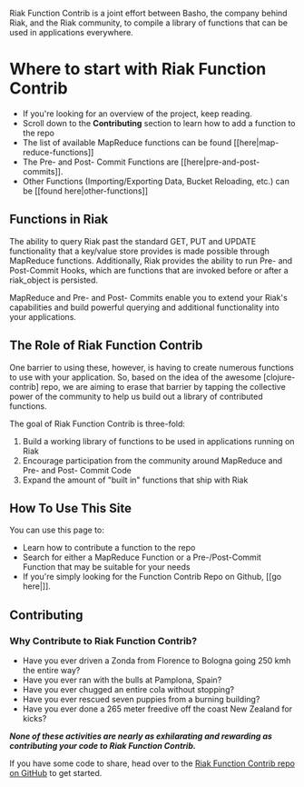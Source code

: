 Riak Function Contrib is a joint effort between Basho, the company behind Riak, and the Riak community, to compile a library of functions that can be used in applications everywhere. 

# Where to start with Riak Function Contrib

* If you're looking for an overview of the project, keep reading. 
* Scroll down to the **Contributing** section to learn how to add a function to the repo
* The list of available MapReduce functions can be found [[here|map-reduce-functions]]
* The Pre- and Post- Commit Functions are [[here|pre-and-post-commits]].
* Other Functions (Importing/Exporting Data, Bucket Reloading, etc.) can be [[found here|other-functions]]

## Functions in Riak

The ability to query Riak past the standard GET, PUT and UPDATE functionality that a key/value store provides is made possible through MapReduce functions. Additionally, Riak provides the ability to run  Pre- and Post-Commit Hooks, which are functions that are invoked before or after a riak_object is persisted. 

MapReduce and Pre- and Post- Commits enable you to extend your Riak's capabilities and build powerful querying and additional functionality into your applications.  

## The Role of Riak Function Contrib

One barrier to using these, however, is having to create numerous functions to use with your application. So, based on the idea of the awesome [clojure-contrib] repo, we are aiming to erase that barrier by tapping the collective power of the community to help us build out a library of contributed functions. 

The goal of Riak Function Contrib is three-fold: 
	 
1. Build a working library of functions to be used in applications running on Riak 
2. Encourage participation from the community around MapReduce and Pre- and Post- Commit Code 
3. Expand the amount of "built in" functions that ship with Riak 
		 
## How To Use This Site

You can use this page to: 
		 
* Learn how to contribute a function to the repo 
* Search for either a MapReduce Function or a Pre-/Post-Commit Function that may be suitable for your needs 
* If you're simply looking for the Function Contrib Repo on Github, [[go here|]].

## Contributing 

### Why Contribute to Riak Function Contrib?
		 
* Have you ever driven a Zonda from Florence to Bologna going 250 kmh the entire way? 
* Have you ever ran with the bulls at Pamplona, Spain? 
* Have you ever chugged an entire cola without stopping? 
* Have you ever rescued seven puppies from a burning building? 
* Have you ever done a 265 meter freedive off the coast New Zealand for kicks? 

__*None of these activities are nearly as exhilarating and rewarding as contributing your code to Riak Function Contrib.*__

If you have some code to share, head over to the [Riak Function Contrib repo on GitHub](https://github.com/basho/riak_function_contrib) to get started.
